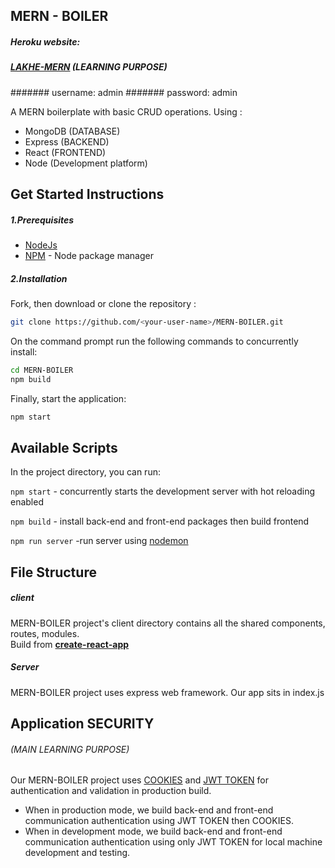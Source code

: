 ## MERN - BOILER
##### Heroku website: 
##### [LAKHE-MERN](https://lakhe-mern.herokuapp.com/) (LEARNING PURPOSE)
####### username: admin
####### password: admin

A MERN boilerplate with basic CRUD operations. Using :
- MongoDB (DATABASE)
- Express (BACKEND)
- React (FRONTEND)
- Node (Development platform)

## Get Started Instructions
##### 1.Prerequisites
- [NodeJs](https://nodejs.org/en/)
- [NPM](https://npmjs.org/) - Node package manager

##### 2.Installation
Fork, then download or clone the repository :
```bash
git clone https://github.com/<your-user-name>/MERN-BOILER.git
```
On the command prompt run the following commands to concurrently install:
```bash
cd MERN-BOILER
npm build
```
Finally, start the application:
```bash
npm start
```

## Available Scripts

In the project directory, you can run:

`npm start` - concurrently starts the development server with hot reloading enabled

`npm build` - install back-end and front-end packages then build frontend

`npm run server` -run server using [nodemon](https://www.npmjs.com/package/nodemon)

## File Structure
##### client
MERN-BOILER project's client directory contains all the shared components, routes, modules. <br/> 
Build from <a href="https://github.com/facebook/create-react-app"><strong> create-react-app</strong></a>
##### Server
MERN-BOILER project uses express web framework. Our app sits in index.js

## Application SECURITY 
###### (MAIN LEARNING PURPOSE)
Our MERN-BOILER project uses [COOKIES](https://expressjs.com/en/resources/middleware/cookie-parser.html) and [JWT TOKEN](https://jwt.io) for authentication and validation in production build. 
- When in production mode, we build back-end and front-end communication authentication using JWT TOKEN then COOKIES.
- When in development mode, we build back-end and front-end communication authentication using only JWT TOKEN for local machine development and testing.

